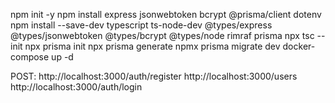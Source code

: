 npm init -y
npm install express jsonwebtoken bcrypt @prisma/client dotenv
npm install --save-dev typescript ts-node-dev @types/express @types/jsonwebtoken @types/bcrypt @types/node rimraf prisma
npx tsc --init
npx prisma init
npx prisma generate
npmx prisma migrate dev
docker-compose up -d

POST:
http://localhost:3000/auth/register
http://localhost:3000/users
http://localhost:3000/auth/login

